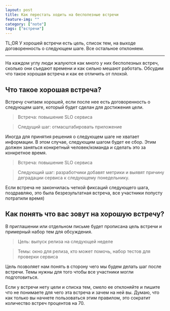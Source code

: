 ```yaml
---
layout: post
title: Как перестать ходить на бесполезные встречи
feature-img: ""
category: ["note"]
tags: ["встречи"]
---
```


TL;DR У хорошей встречи есть цель, список тем, на выходе договоренность о следующем шаге. Все остальное отклоняем.

---

На каждом углу люди жалуются как много у них бесполезных встреч, сколько они съедают времени и как сильно мешают работать. Обсудим что такое хорошая встреча и как ee отличить от плохой.

## Что такое хорошая встреча?

Встречу считаем хорошей, если после нее есть договоренность о следующем шаге, который будет сделан для достижения цели.

> Встреча: повышение SLO сервиса


> Следущий шаг: отмасштабировать приложение

Иногда для принятия решения о следующем шаге не хватает информации. В этом случае, следующим шагом будет ее сбор. Этим должен заняться конкретный человек/команда и сделать это за конкретное время.

> Встреча: повышение SLO сервиса

> Следующий шаг: разработчики добавят метрики и выявят причину деградации сервиса к следующему понедельнику.

Если встреча не закончилась четкой фиксаций следующего шага, поздравляю, это была безрезультатная встреча, все участники попусту потратили время)

## Как понять что вас зовут на хорошую встречу?

В приглашении или отдельном письме будет прописана цель встречи и примерный набор тем для обсуждения.

> Цель: выпуск релиза на следующей неделе

> Темы: окно для релиза, кто может помочь, набор тестов для проверки сервиса

Цель позволяет нам понять в сторону чего мы будем делать шаг после встречи. Темы нужны для того чтобы все участники могли подготовиться.

Если у встречи нету цели и списка тем, смело ее отклоняйте и пишите что не понимаете для чего эта встреча и зачем на ней вы. Думаю, что как только вы начнете пользоваться этим правилом, это сократит количество встреч процентов на 70.
